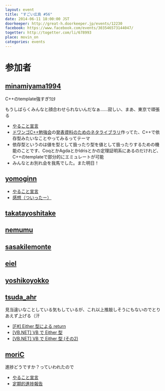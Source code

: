 ```yaml
---
layout: event
title: "すごい広島 #56"
date: 2014-06-11 18:00:00 JST
doorkeeper: http://great-h.doorkeeper.jp/events/12230
facebook: https://www.facebook.com/events/303546573144047/
togetter: http://togetter.com/li/678993
place: movin_on
categories: events
---
```


# 参加者


## [minamiyama1994](https://github.com/minamiyama1994)

C++のtemplate強すぎﾜﾛﾀ

もうしばらくみんなと顔合わせられないんだなぁ……寂しい、まあ、東京で頑張る

* [やること宣言](https://github.com/great-h/great-h.github.io/issues/999)
* [ドワンゴC++勉強会](http://connpass.com/event/6560/)の[発表資料のためのネタライブラリ](https://github.com/minamiyama1994/Dependent-Type)作ってた、C++で依存型みたいなことやってみるってテーマ
 * 依存型というのは値を型として扱ったり型を値として扱ったりするための機能のことです、CoqとかAgdaとかIdrisとかの定理証明系にあるのだけれど、C++のtemplateで部分的にエミュレートが可能
* みんなとお別れ会を我馬でした。また明日！


## [yomoginn](https://github.com/yomoginn)

* [やること宣言](https://github.com/great-h/great-h.github.io/issues/997)
* [感想（ついったー）](https://twitter.com/moriyomogi/status/476704644828114944)

## [takatayoshitake](http://twitter.com/takatayoshitake)


## [nemumu](https://github.com/nemumu)


## [sasakilemonte](https://github.com/sasakilemonte)


## [eiel](http://eiel.info/)


## [yoshikoyokko](https://github.com/yoshikoyokko)


## [tsuda_ahr](https://twitter.com/tsuda_ahr)

見当違いなことしている気もしているが、これ以上推敲しそうにもないのでとりあえず上げる（汗

* [\[F#\] Either 型による return](http://ooltcloud.expressweb.jp/201406/article_11235138.html)
* [\[VB.NET\] VB で Either 型](http://ooltcloud.expressweb.jp/201406/article_11235313.html)
* [\[VB.NET\] VB で Either 型 (その2)](http://ooltcloud.expressweb.jp/201406/article_11235949.html)


## [moriC](https://github.com/moriC)

進捗どうですか？っていわれたので

* [やること宣言](https://github.com/great-h/great-h.github.io/issues/1008)
* [定期的進捗報告](http://moric-life.tumblr.com/post/88465949011)
